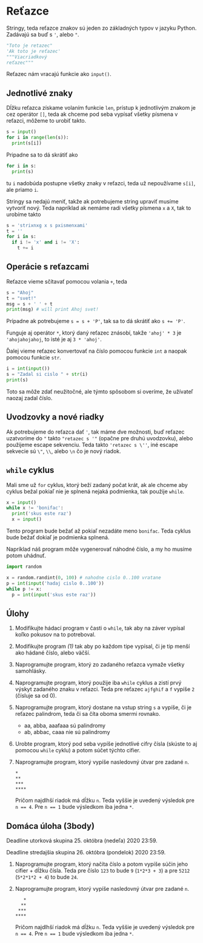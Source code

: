 # Reťazce

Stringy, teda reťazce znakov sú jeden zo základných typov v jazyku Python. Zadávajú sa buď s `'`, alebo `"`. 

```py
"Toto je retazec"
'Ak toto je reťazec'
"""Viacriadkový
reťazec"""
```

Reťazec nám vracajú funkcie ako `input()`.

## Jednotlivé znaky

Dĺžku reťazca získame volaním funkcie `len`, prístup k jednotlivým znakom je cez operátor `[]`, teda ak chceme pod seba vypísať všetky písmena v reťazci, môžeme to urobiť takto. 

```py
s = input()
for i in range(len(s)):
  print(s[i])
```

Pripadne sa to dá skrátiť ako 

```py
for i in s:
  print(s)
```

tu `i` nadobúda postupne všetky znaky v reťazci, teda už nepoužívame `s[i]`, ale priamo `i`.

Stringy sa nedajú meniť, takže ak potrebujeme string upraviť musíme vytvoriť nový. Teda napríklad ak nemáme radi všetky písmena `x` a `X`, tak to urobíme takto 

```py
s = 'strixnxg x s pxismenxami'
t = ''
for i in s:
  if i != 'x' and i != 'X':
    t += i
```

## Operácie s reťazcami

Reťazce vieme sčítavať pomocou volania `+`, teda 

```py
s = "Ahoj"
t = "svet!"
msg = s + ' ' + t
print(msg) # will print Ahoj svet!
```

Prípadne ak potrebujeme `s = s + 'P'`, tak sa to dá skrátiť ako `s += 'P'`.

Funguje aj operátor `*`, ktorý daný reťazec znásobí, takže `'ahoj' * 3` je `'ahojahojahoj`, to isté je aj `3 * 'ahoj'`.

Ďalej vieme reťazec konvertovať na číslo pomocou funkcie `int` a naopak pomocou funkcie `str`. 

```py
i = int(input())
s = "Zadal si cislo " + str(i)
print(s)
```

Toto sa môže zdať neužitočné, ale týmto spôsobom si overíme, že užívateľ naozaj zadal číslo.

## Uvodzovky a nové riadky

Ak potrebujeme do reťazca dať `'`, tak máme dve možnosti, buď reťazec uzatvoríme do `"` takto `"retazec s '"` (opačne pre druhú uvodzovku), alebo použijeme escape sekvenciu. Teda takto `'retazec s \''`, iné escape sekvecie sú `\"`, `\\`, alebo `\n` čo je nový riadok. 

## `while` cyklus

Mali sme už `for` cyklus, ktorý beží zadaný počat krát, ak ale chceme aby cyklus bežal pokiaľ nie je splnená nejaká podmienka, tak použije `while`. 

```py
x = input()
while x != 'bonifac':
  print('skus este raz')
  x = input()
```

Tento program bude bežať až pokiaľ nezadáte meno `bonifac`. Teda cyklus bude bežať dokiaľ je podmienka splnená. 

Napríklad náš program môže vygenerovať náhodné číslo, a my ho musíme potom uhádnuť. 

```py
import random

x = random.randint(0, 100) # nahodne cislo 0..100 vratane
p = int(input('hadaj cislo 0..100'))
while p != x:
  p = int(input('skus este raz'))
```

## Úlohy

1. Modifikujte hádací program v časti o `while`, tak aby na záver vypísal koľko pokusov na to potreboval.
2. Modifikujte program *(1)* tak aby po každom tipe vypísal, či je tip menší ako hádané číslo, alebo väčší. 
3. Naprogramujte program, ktorý zo zadaného reťazca vymaže všetky samohlásky.
4. Naprogramujte program, ktorý použije iba `while` cyklus a zistí prvý výskyt zadaného znaku v reťazci. Teda pre reťazec `ajfghif` a `f` vypíše `2` (čísluje sa od 0).
5. Naprogramujte program, ktorý dostane na vstup string `s` a vypíše, či je reťazec palindrom, teda či sa číta oboma smermi rovnako. 
   * aa, abba, aaafaaa sú palindromy
   * ab, abbac, caaa nie sú palindromy
6. Urobte program, ktorý pod seba vypíše jednotlivé cifry čísla (skúste to aj pomocou `while` cyklu) a potom súčet týchto cifier.
7. Naprogramujte program, ktorý vypíše nasledovný útvar pre zadané `n`. 

   ```
   *
   **
   ***
   ****
   ```

   Pričom najdlhší riadok má dĺžku `n`. Teda vyššie je uvedený výsledok pre `n == 4`. Pre `n == 1` bude výsledkom iba jedna `*`.

## Domáca úloha (3body)

Deadline utorková skupina 25. októbra (nedeľa) 2020 23:59.

Deadline stredajšia skupina 26. októbra (pondelok) 2020 23:59.

1. Naprogramujte program, ktorý načíta číslo a potom vypíše súčin jeho cifier + dĺžku čísla. Teda pre číslo `123` to bude `9` (`1*2*3 + 3`) a pre `5212` (`5*2*1*2 + 4`) to bude `24`. 

2. Naprogramujte program, ktorý vypíše nasledovný útvar pre zadané `n`. 

   ```
      *
     **
    ***
   ****
   ```

   Pričom najdlhší riadok má dĺžku `n`. Teda vyššie je uvedený výsledok pre `n == 4`. Pre `n == 1` bude výsledkom iba jedna `*`.